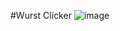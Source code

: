 #Wurst Clicker
![image](https://github.com/WallnussJonas/Sausage-Clicker/assets/65344424/02f2d172-c6b0-4693-b43c-6ffcfd5299d9)
